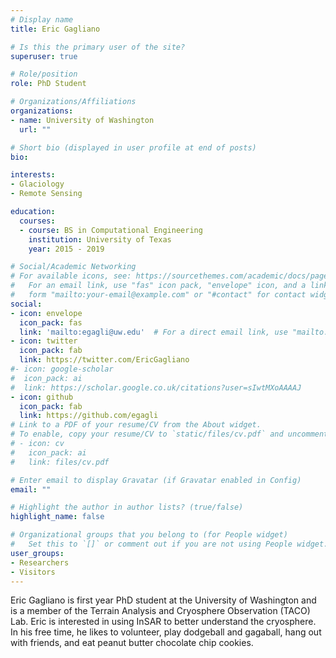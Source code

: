 ```yaml
---
# Display name
title: Eric Gagliano

# Is this the primary user of the site?
superuser: true

# Role/position
role: PhD Student

# Organizations/Affiliations
organizations:
- name: University of Washington
  url: ""

# Short bio (displayed in user profile at end of posts)
bio:

interests:
- Glaciology
- Remote Sensing

education:
  courses:
  - course: BS in Computational Engineering
    institution: University of Texas
    year: 2015 - 2019

# Social/Academic Networking
# For available icons, see: https://sourcethemes.com/academic/docs/page-builder/#icons
#   For an email link, use "fas" icon pack, "envelope" icon, and a link in the
#   form "mailto:your-email@example.com" or "#contact" for contact widget.
social:
- icon: envelope
  icon_pack: fas
  link: 'mailto:egagli@uw.edu'  # For a direct email link, use "mailto:test@example.org".
- icon: twitter
  icon_pack: fab
  link: https://twitter.com/EricGagliano
#- icon: google-scholar
#  icon_pack: ai
#  link: https://scholar.google.co.uk/citations?user=sIwtMXoAAAAJ
- icon: github
  icon_pack: fab
  link: https://github.com/egagli
# Link to a PDF of your resume/CV from the About widget.
# To enable, copy your resume/CV to `static/files/cv.pdf` and uncomment the lines below.
# - icon: cv
#   icon_pack: ai
#   link: files/cv.pdf

# Enter email to display Gravatar (if Gravatar enabled in Config)
email: ""

# Highlight the author in author lists? (true/false)
highlight_name: false

# Organizational groups that you belong to (for People widget)
#   Set this to `[]` or comment out if you are not using People widget.
user_groups:
- Researchers
- Visitors
---
```


Eric Gagliano is first year PhD student at the University of Washington and is a member of the Terrain Analysis and Cryosphere Observation (TACO) Lab. Eric is interested in using InSAR to better understand the cryosphere. In his free time, he likes to volunteer, play dodgeball and gagaball, hang out with friends, and eat peanut butter chocolate chip cookies.
